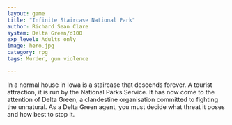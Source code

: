 ```yaml
---
layout: game
title: "Infinite Staircase National Park"
author: Richard Sean Clare
system: Delta Green/d100   
exp_level: Adults only
image: hero.jpg
category: rpg
tags: Murder, gun violence

---
```


In a normal house in Iowa is a staircase that descends forever. A tourist attraction, it is run by the National Parks Service. It has now come to the attention of Delta Green, a clandestine organisation committed to fighting the unnatural. As a Delta Green agent, you must decide what threat it poses and how best to stop it.